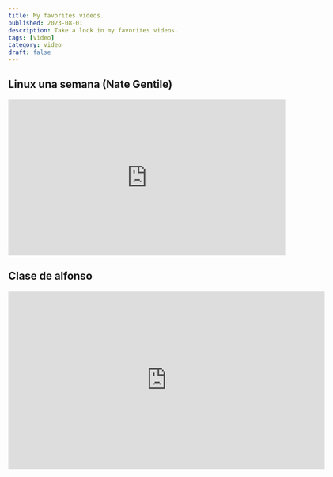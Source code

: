```yaml
---
title: My favorites videos.
published: 2023-08-01
description: Take a lock in my favorites videos.
tags: [Video]
category: video
draft: false
---
```



## Linux una semana (Nate Gentile)

<iframe width="560" height="315" src="https://www.youtube.com/embed/ZaMbc5l5ZFM?si=Un47Ne9cjTcVGEAD" title="YouTube video player" frameborder="0" allow="accelerometer; autoplay; clipboard-write; encrypted-media; gyroscope; picture-in-picture; web-share" referrerpolicy="strict-origin-when-cross-origin" allowfullscreen></iframe>

## Clase de alfonso
<iframe src="https://cepucmmedu-my.sharepoint.com/personal/jl_alonso_ce_pucmm_edu_do/_layouts/15/embed.aspx?UniqueId=8f4629ed-3783-433f-938b-603fc7475d1e&embed=%7B%22ust%22%3Atrue%2C%22hv%22%3A%22CopyEmbedCode%22%7D&referrer=StreamWebApp&referrerScenario=EmbedDialog.Create" width="640" height="360" frameborder="0" scrolling="no" allowfullscreen title="Clase de introducción a la ing de software-20241119_103545-Grabación de la reunión.mp4"></iframe>